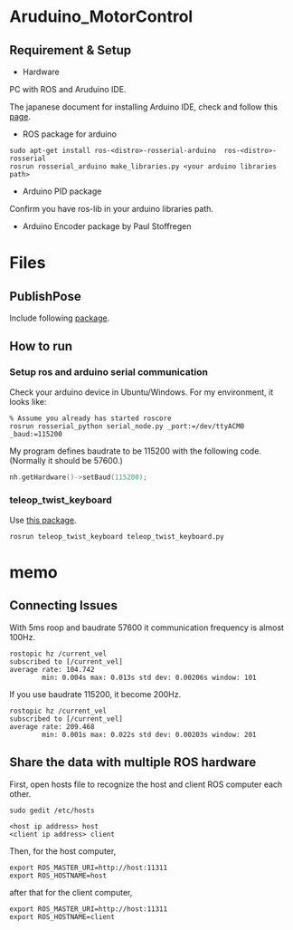 # Aruduino_MotorControl

## Requirement & Setup

- Hardware 

PC with ROS and Aruduino IDE.

The japanese document for installing Arduino IDE, check and follow this [page](http://ishi.main.jp/ros/ros_arduino.html).



- ROS package for arduino


```
sudo apt-get install ros-<distro>-rosserial-arduino  ros-<distro>-rosserial
rosrun rosserial_arduino make_libraries.py <your arduino libraries path>
```

- Arduino PID package

Confirm you have ros-lib in your arduino libraries path.

- Arduino Encoder package
by Paul Stoffregen



# Files

## PublishPose

Include following [package](https://github.com/Tellicious/ArduPID-Library/blob/master/ArduPID/examples/Standard_PID/Standard_PID.ino).

 


## How to run 

### Setup ros and arduino serial communication
Check your arduino device in Ubuntu/Windows. 
For my environment, it looks like:

```
% Assume you already has started roscore
rosrun rosserial_python serial_node.py _port:=/dev/ttyACM0 _baud:=115200
```

My program defines baudrate to be 115200 with the following code. (Normally it should be 57600.)

```c++
nh.getHardware()->setBaud(115200);
```

### teleop_twist_keyboard
Use [this package](http://wiki.ros.org/teleop_twist_keyboard).

```
rosrun teleop_twist_keyboard teleop_twist_keyboard.py 

```


# memo

## Connecting Issues

With 5ms roop and baudrate 57600 it communication frequency is almost 100Hz.

```
rostopic hz /current_vel 
subscribed to [/current_vel]
average rate: 104.742
        min: 0.004s max: 0.013s std dev: 0.00206s window: 101
```

If you use baudrate 115200, it become 200Hz.

```
rostopic hz /current_vel 
subscribed to [/current_vel]
average rate: 209.468
        min: 0.001s max: 0.022s std dev: 0.00203s window: 201
```

## Share the data with multiple ROS hardware

First, open hosts file to recognize the host and client ROS computer each other.

```
sudo gedit /etc/hosts
```

```
<host ip address> host
<client ip address> client
```


Then, for the host computer,

```
export ROS_MASTER_URI=http://host:11311
export ROS_HOSTNAME=host
```

after that for the client computer,

```
export ROS_MASTER_URI=http://host:11311
export ROS_HOSTNAME=client
```
